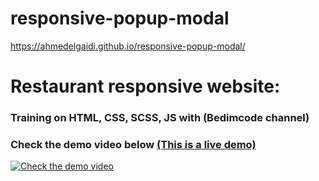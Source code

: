 # responsive-popup-modal

https://ahmedelgaidi.github.io/responsive-popup-modal/


# Restaurant responsive website:

### Training on HTML, CSS, SCSS, JS with (Bedimcode channel)
### Check the demo video below [(This is a live demo)](https://ahmedelgaidi.github.io/restaurant-responsive-website/)
[![Check the demo video](https://res.cloudinary.com/dvmkzbrcs/image/upload/v1645906462/github%20photos%20and%20logos/restaurant.png)](https://clipchamp.com/watch/hOT6Vlp3l0t)

